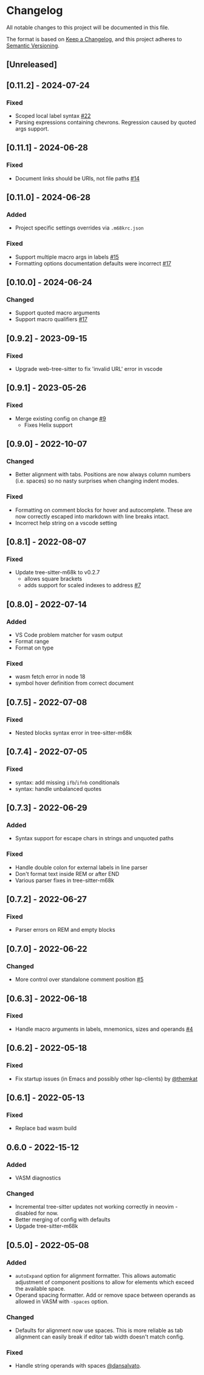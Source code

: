 # Changelog

All notable changes to this project will be documented in this file.

The format is based on [Keep a Changelog](https://keepachangelog.com/en/1.0.0/),
and this project adheres to [Semantic Versioning](https://semver.org/spec/v2.0.0.html).

## [Unreleased]

## [0.11.2] - 2024-07-24

### Fixed

- Scoped local label syntax [#22](https://github.com/grahambates/m68k-lsp/issues/22)
- Parsing expressions containing chevrons. Regression caused by quoted args support.

## [0.11.1] - 2024-06-28

### Fixed

- Document links should be URIs, not file paths [#14](https://github.com/grahambates/m68k-lsp/issues/14)

## [0.11.0] - 2024-06-28

### Added

- Project specific settings overrides via `.m68krc.json`

### Fixed

- Support multiple macro args in labels [#15](https://github.com/grahambates/m68k-lsp/issues/17)
- Formatting options documentation defaults were incorrect [#17](https://github.com/grahambates/m68k-lsp/issues/16)

## [0.10.0] - 2024-06-24

### Changed

- Support quoted macro arguments
- Support macro qualifiers [#17](https://github.com/grahambates/m68k-lsp/issues/17)

## [0.9.2] - 2023-09-15

### Fixed

- Upgrade web-tree-sitter to fix 'invalid URL' error in vscode

## [0.9.1] - 2023-05-26

### Fixed

- Merge existing config on change [#9](https://github.com/grahambates/m68k-lsp/issues/9)
  - Fixes Helix support

## [0.9.0] - 2022-10-07

### Changed

- Better alignment with tabs. Positions are now always column numbers (i.e. spaces) so no nasty surprises when changing
  indent modes.

### Fixed

- Formatting on comment blocks for hover and autocomplete. These are now correctly escaped into markdown with line breaks
  intact.
- Incorrect help string on a vscode setting

## [0.8.1] - 2022-08-07

### Fixed

- Update tree-sitter-m68k to v0.2.7
  - allows square brackets
  - adds support for scaled indexes to address [#7](https://github.com/grahambates/m68k-lsp/issues/7)

## [0.8.0] - 2022-07-14

### Added

- VS Code problem matcher for vasm output
- Format range
- Format on type

### Fixed

- wasm fetch error in node 18
- symbol hover definition from correct document

## [0.7.5] - 2022-07-08

### Fixed

- Nested blocks syntax error in tree-sitter-m68k

## [0.7.4] - 2022-07-05

### Fixed

- syntax: add missing `ifb`/`ifnb` conditionals
- syntax: handle unbalanced quotes

## [0.7.3] - 2022-06-29

### Added

- Syntax support for escape chars in strings and unquoted paths

### Fixed

- Handle double colon for external labels in line parser
- Don't format text inside REM or after END
- Various parser fixes in tree-sitter-m68k

## [0.7.2] - 2022-06-27

### Fixed

- Parser errors on REM and empty blocks

## [0.7.0] - 2022-06-22

### Changed

- More control over standalone comment position [#5](https://github.com/grahambates/m68k-lsp/issues/5)

## [0.6.3] - 2022-06-18

### Fixed

- Handle macro arguments in labels, mnemonics, sizes and operands [#4](https://github.com/grahambates/m68k-lsp/issues/4)

## [0.6.2] - 2022-05-18

### Fixed

- Fix startup issues (in Emacs and possibly other lsp-clients) by [@themkat](https://github.com/themkat)

## [0.6.1] - 2022-05-13

### Fixed

- Replace bad wasm build

## 0.6.0 - 2022-15-12

### Added

- VASM diagnostics

### Changed

- Incremental tree-sitter updates not working correctly in neovim - disabled for now.
- Better merging of config with defaults
- Upgade tree-sitter-m68k

## [0.5.0] - 2022-05-08

### Added

- `autoExpand` option for alignment formatter. This allows automatic adjustment of component positions to allow for
  elements which exceed the available space.
- Operand spacing formatter. Add or remove space between operands as allowed in VASM with `-spaces` option.

### Changed

- Defaults for alignment now use spaces. This is more reliable as tab alignment can easily break if editor tab width
  doesn't match config.

### Fixed

- Handle string operands with spaces [@dansalvato](https://github.com/dansalvato).

